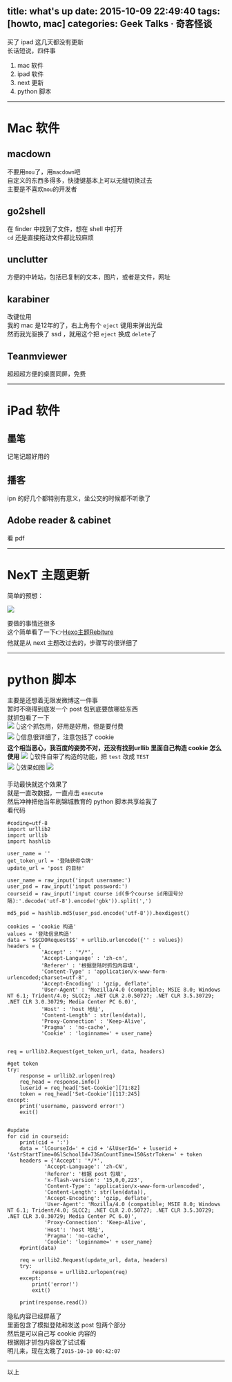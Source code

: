 title: what's up
date: 2015-10-09 22:49:40
tags: [howto, mac]
categories: Geek Talks · 奇客怪谈
---
买了 ipad 这几天都没有更新  
长话短说，四件事  
1. mac 软件
2. ipad 软件
3. next 更新
4. python 脚本  
  

<!--more-->
***
# Mac 软件
## macdown
不要用`mou`了，用`macdown`吧  
自定义的东西多得多，快捷键基本上可以无缝切换过去  
主要是不喜欢`mou`的开发者  
## go2shell
在 finder 中找到了文件，想在 shell 中打开  
`cd` 还是直接拖动文件都比较麻烦
## unclutter
方便的中转站，包括已复制的文本，图片，或者是文件，网址
## karabiner
改键位用  
我的 mac 是12年的了，右上角有个 `eject` 键用来弹出光盘  
然而我光驱换了 ssd ，就用这个把 `eject` 换成 `delete`了
## Teanmviewer
超超超方便的桌面同屏，免费
*** 
# iPad 软件
## 墨笔
记笔记超好用的
## 播客
ipn 的好几个都特别有意义，坐公交的时候都不听歌了
## Adobe reader & cabinet
看 pdf
***
# NexT 主题更新
简单的预想：  

![](//ww1.sinaimg.cn/large/a243ad6cjw1ewvaglhr5sj20j60chmz7.jpg)

要做的事情还很多  
这个简单看了一下👉[Hexo主题Rebiture](http://zodiacg.net/2015/05/hexo-theme-rebiture/)  
他就是从 next 主题改过去的，步骤写的很详细了
***
# python 脚本
主要是还想着无限发微博这一件事  
暂时不晓得到底发一个 post 包到底要放哪些东西  
就抓包看了一下  
![](//ww4.sinaimg.cn/large/a243ad6cjw1ewvauk3ec3j20ja09ujsz.jpg)
👆这个抓包用，好用是好用，但是要付费  
![](//ww2.sinaimg.cn/large/a243ad6cjw1ewvd57mlykj20m908ewfg.jpg)
👆信息很详细了，注意包括了 cookie  
**这个相当恶心，我百度的姿势不对，还没有找到urllib 里面自己构造 cookie 怎么使用**
![](//ww1.sinaimg.cn/large/a243ad6cjw1ewvauio5twj20p70cudhi.jpg)
👆软件自带了构造的功能，把 `test` 改成 `TEST`  
![](//ww2.sinaimg.cn/large/a243ad6cjw1ewvaugoysmj208i0a074u.jpg)
👆效果如图
![](//ww3.sinaimg.cn/large/a243ad6cjw1ewvb0cekgdj20hb0nb40h.jpg)

手动最快就这个效果了  
就是一直改数据，一直点击 `execute`  
然后冲神把他当年刷锦城教育的 python 脚本共享给我了  
看代码
```
#coding=utf-8
import urllib2
import urllib
import hashlib

user_name = ''
get_token_url = '登陆获得令牌'
update_url = 'post 的目标'

user_name = raw_input('input username:')
user_psd = raw_input('input password:')
courseid = raw_input('input course id(多个course id用逗号分隔):'.decode('utf-8').encode('gbk')).split(',')

md5_psd = hashlib.md5(user_psd.encode('utf-8')).hexdigest()

cookies = 'cookie 构造'
values = '登陆信息构造'
data = '$$CDORequest$$' + urllib.urlencode({'' : values})
headers = {
           'Accept' : '*/*',
           'Accept-Language' : 'zh-cn',
           'Referer' : '根据登陆时抓包内容填',
           'Content-Type' : 'application/x-www-form-urlencoded;charset=utf-8',
           'Accept-Encoding' : 'gzip, deflate',
           'User-Agent' : 'Mozilla/4.0 (compatible; MSIE 8.0; Windows NT 6.1; Trident/4.0; SLCC2; .NET CLR 2.0.50727; .NET CLR 3.5.30729; .NET CLR 3.0.30729; Media Center PC 6.0)',
           'Host' : 'host 地址',
           'Content-Length' : str(len(data)),
           'Proxy-Connection' : 'Keep-Alive',
           'Pragma' : 'no-cache',
           'Cookie' : 'loginname=' + user_name}


req = urllib2.Request(get_token_url, data, headers)

#get token
try:
    response = urllib2.urlopen(req)
    req_head = response.info()
    luserid = req_head['Set-Cookie'][71:82]
    token = req_head['Set-Cookie'][117:245]
except:
    print('username, password error!')
    exit()


#update
for cid in courseid:
    print(cid + ':')
    data = 'lCourseId=' + cid + '&lUserId=' + luserid + '&strStartTime=0&lSchoolId=73&nCountTime=150&strToken=' + token
    headers = {'Accept': '*/*',
            'Accept-Language': 'zh-CN',
            'Referer': '根据 post 包填',
            'x-flash-version': '15,0,0,223',
            'Content-Type': 'application/x-www-form-urlencoded',
            'Content-Length': str(len(data)),
            'Accept-Encoding': 'gzip, deflate',
            'User-Agent': 'Mozilla/4.0 (compatible; MSIE 8.0; Windows NT 6.1; Trident/4.0; SLCC2; .NET CLR 2.0.50727; .NET CLR 3.5.30729; .NET CLR 3.0.30729; Media Center PC 6.0)',
            'Proxy-Connection': 'Keep-Alive',
            'Host': 'host 地址',
            'Pragma': 'no-cache',
            'Cookie': 'loginname=' + user_name}
    #print(data)

    req = urllib2.Request(update_url, data, headers)
    try:
        response = urllib2.urlopen(req)
    except:
        print('error!')
        exit()

    print(response.read())

```
隐私内容已经屏蔽了  
里面包含了模拟登陆和发送 post 包两个部分  
然后是可以自己写 cookie 内容的  
根据刚才抓包内容改了试试看  
明儿来，现在太晚了`2015-10-10 00:42:07`
***
以上

